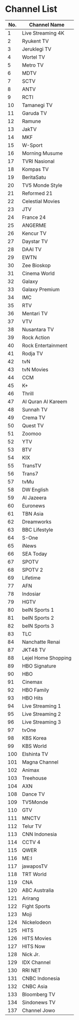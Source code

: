 # Channel List
No. | Channel Name
-- | --
1 | Live Streaming 4K
2 | Ryukent TV
3 | Jeruklegi TV
4 | Wortel TV
5 | Metro TV
6 | MDTV
7 | SCTV
8 | ANTV
9 | RCTI
10 | Tamanegi TV
11 | Garuda TV
12 | Ramune
13 | JakTV
14 | MKF
15 | W-Sport
16 | Morning Musume
17 | TVRI Nasional
18 | Kompas TV
19 | BeritaSatu
20 | TV5 Monde Style
21 | Reformed 21
22 | Celestial Movies
23 | JTV
24 | France 24
25 | ANGERME
26 | Kencur TV
27 | Daystar TV
28 | DAAI TV
29 | EWTN
30 | Zee Bioskop
31 | Cinema World
32 | Galaxy
33 | Galaxy Premium
34 | IMC
35 | RTV
36 | Mentari TV
37 | VTV
38 | Nusantara TV
39 | Rock Action
40 | Rock Entertainment
41 | Rodja TV
42 | tvN
43 | tvN Movies
44 | CCM
45 | K+
46 | Thrill
47 | Al Quran Al Kareem
48 | Sunnah TV
49 | Crema TV
50 | Quest TV
51 | Zoomoo
52 | YTV
53 | BTV
54 | KIX
55 | TransTV
56 | Trans7
57 | tvMu
58 | DW English
59 | Al Jazeera
60 | Euronews
61 | TBN Asia
62 | Dreamworks
63 | BBC Lifestyle
64 | S-One
65 | iNews
66 | SEA Today
67 | SPOTV
68 | SPOTV 2
69 | Lifetime
77 | AFN
78 | Indosiar
79 | HGTV
80 | beIN Sports 1
81 | beIN Sports 2
82 | beIN Sports 3
83 | TLC
84 | Nanchatte Renai
87 | JKT48 TV
88 | Lejel Home Shopping
89 | HBO Signature
90 | HBO
91 | Cinemax
92 | HBO Family
93 | HBO Hits
94 | Live Streaming 1
95 | Live Streaming 2
96 | Live Streaming 3
97 | tvOne
98 | KBS Korea
99 | KBS World
100 | Elshinta TV
101 | Magna Channel
102 | Animax
103 | Treehouse
104 | AXN
108 | Dance TV
109 | TV5Monde
110 | GTV
111 | MNCTV
112 | Telur TV
113 | CNN Indonesia
114 | CCTV 4
115 | QWER
116 | ME\:I
117 | jawaposTV
118 | TRT World
119 | CNA
120 | ABC Australia
121 | Arirang
122 | Fight Sports
123 | Moji
124 | Nickelodeon
125 | HITS
126 | HITS Movies
127 | HITS Now
128 | Nick Jr.
129 | IDX Channel
130 | RRI NET
131 | CNBC Indonesia
132 | CNBC Asia
133 | Bloomberg TV
134 | Sindonews TV
137 | Channel Jowo
